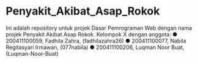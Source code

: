 # Penyakit_Akibat_Asap_Rokok
Ini adalah repository untuk projek Dasar Pemrograman Web dengan nama projek Penyakit Akibat Asap Rokok.
Kelompok X dengan anggota:
  ●	200411100059, Fadhila Zahra, (fadhilazahra26)
  ●	200411100077, Nabila Regitasyari Irmawan, (077nabila)
  ●	200411100206, Luqman Noor Buat, (Luqman-Noor-Buat)
